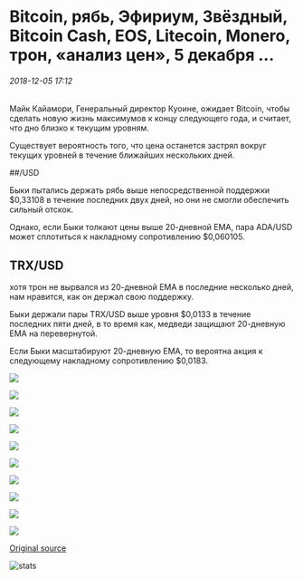 # Bitcoin, рябь, Эфириум, Звёздный, Bitcoin Cash, EOS, Litecoin, Monero, трон, «анализ цен», 5 декабря ...

###### 2018-12-05 17:12

Майк Кайамори, Генеральный директор Куоине, ожидает Bitcoin, чтобы сделать новую жизнь максимумов к концу следующего года, и считает, что дно близко к текущим уровням.

Существует вероятность того, что цена останется застрял вокруг текущих уровней в течение ближайших нескольких дней.

##/USD

Быки пытались держать рябь выше непосредственной поддержки $0,33108 в течение последних двух дней, но они не смогли обеспечить сильный отскок.

Однако, если Быки толкают цены выше 20-дневной EMA, пара ADA/USD может сплотиться к накладному сопротивлению $0,060105.

## TRX/USD

хотя трон не вырвался из 20-дневной EMA в последние несколько дней, нам нравится, как он держал свою поддержку.

Быки держали пары TRX/USD выше уровня $0,0133 в течение последних пяти дней, в то время как, медведи защищают 20-дневную EMA на перевернутой.

Если Быки масштабируют 20-дневную EMA, то вероятна акция к следующему накладному сопротивлению $0,0183.

![](https://s3.cointelegraph.com/storage/uploads/view/3ba2db3891643773c67ac4c825d7c62c.png)

![](https://s3.cointelegraph.com/storage/uploads/view/aa85044d22d99522d5167a4148fd2631.png)

![](https://s3.cointelegraph.com/storage/uploads/view/a84525e9ca030dbd2f4e5c6adf373192.png)

![](https://s3.cointelegraph.com/storage/uploads/view/b4d15af53b9ce4fc2662795bd1b0a630.png)

![](https://s3.cointelegraph.com/storage/uploads/view/4940a3b8f7971b25f0ad26db9e00929d.png)

![](https://s3.cointelegraph.com/storage/uploads/view/52f7a76e3726ed9e9b74e705deef43f1.png)

![](https://s3.cointelegraph.com/storage/uploads/view/c799ae657142f8818c697b5384c1c447.png)

![](https://s3.cointelegraph.com/storage/uploads/view/fb3b4169d46e75880273be9839e895d4.png)

![](https://s3.cointelegraph.com/storage/uploads/view/0a9e8ae4c77d9379546717f41ce13e06.png)

![](https://s3.cointelegraph.com/storage/uploads/view/0cb209cec896fc91168fd0bb7089918a.png)

[Original source](https://cointelegraph.com/news/bitcoin-ripple-ethereum-stellar-bitcoin-cash-eos-litecoin-cardano-tron-monero-price-analysis-dec-5)

![stats](https://c.statcounter.com/11760860/0/a89fa40b/1/ "stats")